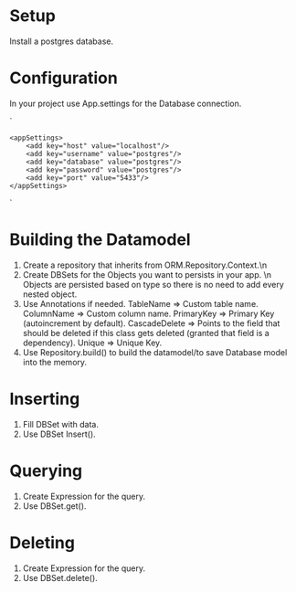 # Setup

Install a postgres database.

# Configuration

In your project use App.settings for the Database connection. 

`
<?xml version="1.0" encoding="utf-8" ?>
<configuration>

	<appSettings>
		<add key="host" value="localhost"/>
		<add key="username" value="postgres"/>
		<add key="database" value="postgres"/>
		<add key="password" value="postgres"/>
		<add key="port" value="5433"/>
	</appSettings>
</configuration>
`

# Building the Datamodel
1. Create a repository that inherits from ORM.Repository.Context.\n
3. Create DBSets for the Objects you want to persists in your app. \n
  Objects are persisted based on type so there is no need to add every nested object.
3. Use Annotations if needed. 
  TableName => Custom table name. 
  ColumnName => Custom column name. 
  PrimaryKey => Primary Key (autoincrement by default).
  CascadeDelete => Points to the field that should be deleted if this class gets deleted (granted that field is a dependency).
  Unique => Unique Key.
4. Use Repository.build() to build the datamodel/to save Database model into the memory.
# Inserting
1. Fill DBSet with data. 
2. Use DBSet Insert(). 
# Querying
1. Create Expression for the query. 
2. Use DBSet.get().
# Deleting 
1. Create Expression for the query. 
2. Use DBSet.delete(). 
